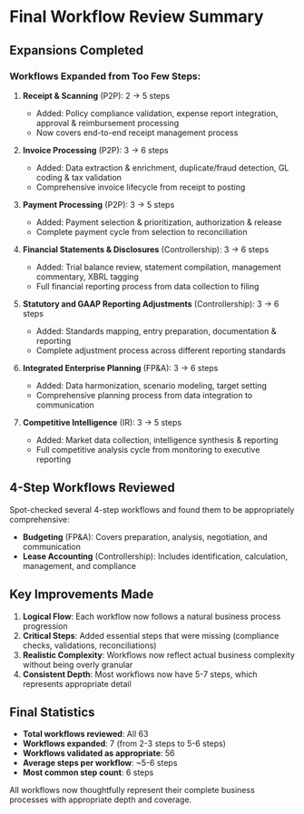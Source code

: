 # Final Workflow Review Summary

## Expansions Completed

### Workflows Expanded from Too Few Steps:

1. **Receipt & Scanning** (P2P): 2 → 5 steps
   - Added: Policy compliance validation, expense report integration, approval & reimbursement processing
   - Now covers end-to-end receipt management process

2. **Invoice Processing** (P2P): 3 → 6 steps
   - Added: Data extraction & enrichment, duplicate/fraud detection, GL coding & tax validation
   - Comprehensive invoice lifecycle from receipt to posting

3. **Payment Processing** (P2P): 3 → 5 steps
   - Added: Payment selection & prioritization, authorization & release
   - Complete payment cycle from selection to reconciliation

4. **Financial Statements & Disclosures** (Controllership): 3 → 6 steps
   - Added: Trial balance review, statement compilation, management commentary, XBRL tagging
   - Full financial reporting process from data collection to filing

5. **Statutory and GAAP Reporting Adjustments** (Controllership): 3 → 6 steps
   - Added: Standards mapping, entry preparation, documentation & reporting
   - Complete adjustment process across different reporting standards

6. **Integrated Enterprise Planning** (FP&A): 3 → 6 steps
   - Added: Data harmonization, scenario modeling, target setting
   - Comprehensive planning process from data integration to communication

7. **Competitive Intelligence** (IR): 3 → 5 steps
   - Added: Market data collection, intelligence synthesis & reporting
   - Full competitive analysis cycle from monitoring to executive reporting

## 4-Step Workflows Reviewed

Spot-checked several 4-step workflows and found them to be appropriately comprehensive:
- **Budgeting** (FP&A): Covers preparation, analysis, negotiation, and communication
- **Lease Accounting** (Controllership): Includes identification, calculation, management, and compliance

## Key Improvements Made

1. **Logical Flow**: Each workflow now follows a natural business process progression
2. **Critical Steps**: Added essential steps that were missing (compliance checks, validations, reconciliations)
3. **Realistic Complexity**: Workflows now reflect actual business complexity without being overly granular
4. **Consistent Depth**: Most workflows now have 5-7 steps, which represents appropriate detail

## Final Statistics

- **Total workflows reviewed**: All 63
- **Workflows expanded**: 7 (from 2-3 steps to 5-6 steps)
- **Workflows validated as appropriate**: 56
- **Average steps per workflow**: ~5-6 steps
- **Most common step count**: 6 steps

All workflows now thoughtfully represent their complete business processes with appropriate depth and coverage. 